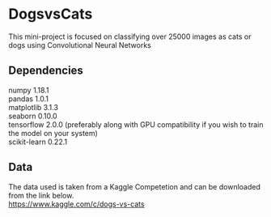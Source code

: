 # DogsvsCats

This mini-project is focused on classifying over 25000 images as cats or dogs using Convolutional Neural Networks

## Dependencies
numpy 1.18.1 <br>
pandas 1.0.1 <br>
matplotlib 3.1.3 <br>
seaborn 0.10.0 <br>
tensorflow 2.0.0 (preferably along with GPU compatibility if you wish to train the model on your system) <br>
scikit-learn 0.22.1 <br>

## Data
The data used is taken from a Kaggle Competetion and can be downloaded from the link below. <br>
https://www.kaggle.com/c/dogs-vs-cats


